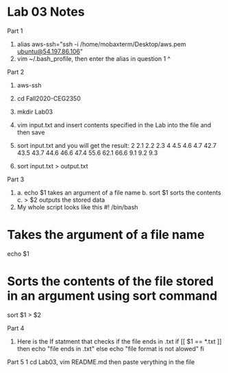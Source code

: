 # Lab 03 Notes 
 
Part 1
1. alias aws-ssh="ssh -i /home/mobaxterm/Desktop/aws.pem ubuntu@54.197.86.106"
2. vim ~/.bash_profile, then enter the alias in question 1 ^

Part 2
1. aws-ssh
2. cd Fall2020-CEG2350
3. mkdir Lab03
4. vim input.txt and insert contents specified in the Lab into the file and then save
5. sort input.txt and you will get the result: 
2
2.1
2.2
2.3
4
4.5
4.6
4.7
42.7
43.5
43.7
44.6
46.6
47.4
55.6
62.1
66.6
9.1
9.2
9.3

6. sort input.txt > output.txt

Part 3
1. a. echo $1 takes an argument of a file name
   b. sort $1 sorts the contents 
   c. > $2 outputs the stored data
2. My whole script looks like this 
#! /bin/bash

# Takes the argument of a file name

echo $1

# Sorts the contents of the file stored in an argument using sort command
sort $1 > $2
 

Part 4 
1. Here is the If statment that checks if the file ends in .txt
if [[ $1 == *.txt ]]
        then echo "file ends in .txt"
else
        echo "file format is not alowed"
fi

Part 5 
1 cd Lab03, vim README.md then paste verything in the file
